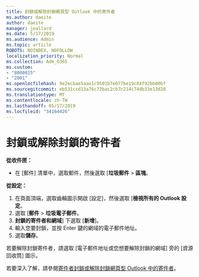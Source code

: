 ```yaml
---
title: 封鎖或解除封鎖網頁型 Outlook 中的寄件者
ms.author: daeite
author: daeite
manager: joallard
ms.date: 5/17/2019
ms.audience: Admin
ms.topic: article
ROBOTS: NOINDEX, NOFOLLOW
localization_priority: Normal
ms.collection: Adm_O365
ms.custom:
- "8000015"
- "2001"
ms.openlocfilehash: 9e2ecbae5aae1c9501b7e077be19c84f92bb00bf
ms.sourcegitcommit: eb531ccd13a76c72bac2cb7c214c74db33e13d28
ms.translationtype: MT
ms.contentlocale: zh-TW
ms.lasthandoff: 05/17/2019
ms.locfileid: "34164426"
---
```

# <a name="block-or-unblock-senders"></a>封鎖或解除封鎖的寄件者

**從收件匣：**

- 在 [郵件] 清單中，選取郵件，然後選取 [**垃圾郵件** > **區塊**。

**從設定：**

1. 在頁面頂端，選取齒輪圖示開啟 [設定]，然後選取 [**檢視所有的 Outlook 設定**。
2. 選取 [**郵件** > **垃圾電子郵件**。
3. **封鎖的寄件者和網域**] 下選取 [**新增**]。
4. 輸入您要封鎖，並按 Enter 鍵的網域的電子郵件地址。
5. 選取**儲存**。

若要解除封鎖寄件者，請選取 [電子郵件地址或您想要解除封鎖的網域] 旁的 [資源回收筒] 圖示。

若要深入了解，請參閱[寄件者封鎖或解除封鎖網頁型 Outlook 中的寄件者](https://support.office.com/article/9bf812d4-6995-4d19-901a-76d6e26939b0)。